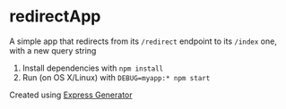# redirectApp
A simple app that redirects from its `/redirect` endpoint to its `/index` one, with a new query string

1. Install dependencies with `npm install`
1. Run (on OS X/Linux) with `DEBUG=myapp:* npm start`

Created using [Express Generator](http://expressjs.com/en/starter/generator.html)
